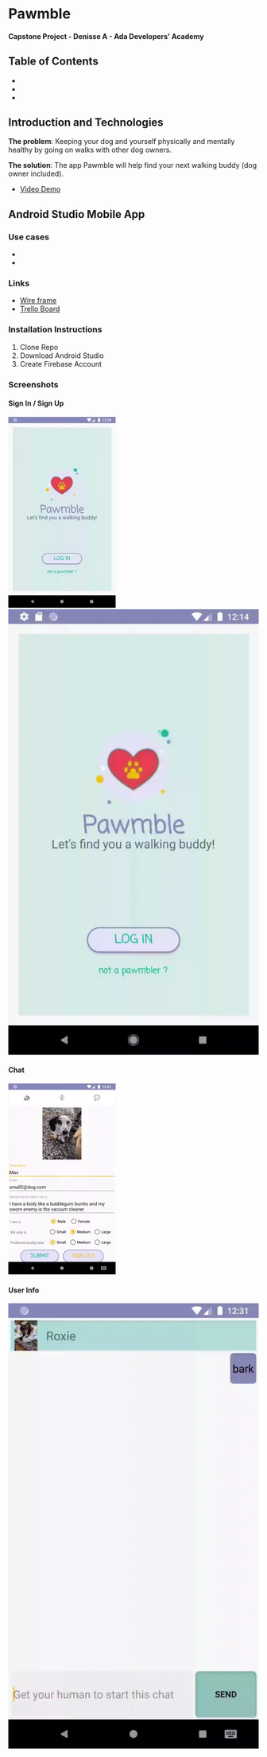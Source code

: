# Pawmble
#### Capstone Project - Denisse A - Ada Developers' Academy

## Table of Contents
*
*
*

## Introduction and Technologies

**The problem**: Keeping your dog and yourself physically and mentally healthy by going on walks with other dog owners.

**The solution**: The app Pawmble will help find your next walking buddy (dog owner included).
  * [Video Demo]()

## Android Studio Mobile App

### Use cases
*
*

### Links
* [Wire frame](https://docs.google.com/presentation/d/1pAzuexPu6B2rhK_sQ3a6et7K8SsEXZc_v6DU3uvi7Wg/edit?usp=sharing)
* [Trello Board](https://trello.com/b/AnDLvDsb/capstone)

### Installation Instructions
1. Clone Repo
2. Download Android Studio
3. Create Firebase Account

### Screenshots
#### Sign In / Sign Up
![SignIn](./images/login.gif) ![SignUp](./images/signup.gif)

#### Chat 
![Chat](./images/chat.gif) 

#### User Info
![User Info](./images/userInfo.gif)
